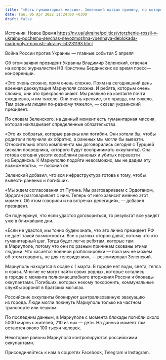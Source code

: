 ```yaml
---
title: "«Есть гуманитарная миссия». Зеленский назвал причину, по которой сейчас невозможна военная деблокада Мариуполя"
date: Tue, 05 Apr 2022 11:24:00 +0300
draft: false
---
```

Источник: Новое Время https://nv.ua/ukraine/politics/vtorzhenie-rossii-v-ukrainu-pochemu-seychas-nevozmozhna-voennaya-deblokada-mariupolya-novosti-ukrainy-50231193.html


Война России против Украины — главные события 5 апреля

 Об этом заявил президент Украины Владимир Зеленский, отвечая на вопрос журналистки НВ Кристины Бердинских во время пресс—конференции.

«Это очень сложно, прям очень сложно. Прям на сегодняшний день военная деоккупация Мариуполя сложна. И ребята, которым очень сложно, они это прекрасно знают. Мы реально на контакте почти ежедневно, и им тяжело. Они очень крепкие, это правда, им тяжело. Там разным людям по-разному тяжело», — сказал украинский президент.

По словам Зеленского, на данный момент есть гуманитарная миссия, которая накладывает определенные обязательства.

«Это их собратья, которые ранены или погибли. Они хотели бы, чтобы родители получили их обратно, а раненых мы могли бы вывезти. Относительно этого компонента мы договорились сегодня с Турцией (искали посредника, которого будут воспринимать оккупанты). Она готова сегодня увезти кораблями раненых и убитых перевезти из Бердянска. К Мариуполю подойти невозможно, мы не дадим эту возможность», — пояснил он.

Зеленский добавил, что вся инфраструктура готова к тому, чтобы вывезти раненых и погибших.

«Мы ждем согласования от Путина. Мы разговариваем с Эрдоганом, Эрдоган разговаривает с ним. Теперь от него зависит именно этот момент. Об этом говорили и на встречах делегаций», — добавил президент.

Он подчеркнул, что если удастся договориться, то результат все увидят уже в ближайшие дни.

«Если не удастся, мы точно будем знать, что это лично президент РФ не дает такой возможности. Все с разных сторон давят, потому что это гуманитарный шаг. Тогда будет легче ребятам, которые там в Мариуполе, потому что они по разным причинам скованы этими людьми. Что касается военной разблокировки — пока мы не можем об этом говорить, не для телевидения», — резюмировал Зеленский.

Мариуполь находится в осаде с 1 марта. В городе нет воды, света, тепла и связи. Многие не могут найти своих родных, которые остались в городе с момента полномасштабного вторжения России и блокады оккупантами. Погибших, которых некому похоронить, коммунальные службы хоронят в братских могилах.

Российские оккупанты блокируют централизованную эвакуацию из города. Люди могли покинуть Мариуполь только на частном транспорте или пешком.

По последним данным, в Мариуполе с момента блокады погибли около 5000 мирных жителей, 210 из них — дети. На данный момент там остаются около 100 тысяч человек.

Некоторые районы Мариуполя контролируются российскими оккупантами.

Присоединяйтесь к нам в соцсетях Facebook, Telegram и Instagram.
